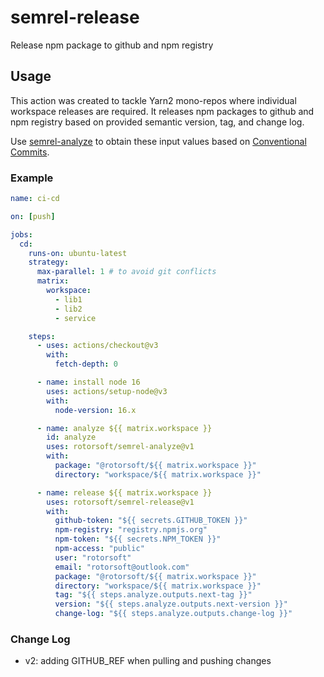# semrel-release

Release npm package to github and npm registry

## Usage

This action was created to tackle Yarn2 mono-repos where individual workspace releases are required. It releases npm packages to github and npm registry based on provided semantic version, tag, and change log.

Use [semrel-analyze](https://github.com/Rotorsoft/semrel-analyze) to obtain these input values based on [Conventional Commits](https://www.conventionalcommits.org/en/v1.0.0/).

### Example

```yaml
name: ci-cd

on: [push]

jobs:
  cd:
    runs-on: ubuntu-latest
    strategy:
      max-parallel: 1 # to avoid git conflicts
      matrix:
        workspace:
          - lib1
          - lib2
          - service

    steps:
      - uses: actions/checkout@v3
        with:
          fetch-depth: 0

      - name: install node 16
        uses: actions/setup-node@v3
        with:
          node-version: 16.x

      - name: analyze ${{ matrix.workspace }}
        id: analyze
        uses: rotorsoft/semrel-analyze@v1
        with:
          package: "@rotorsoft/${{ matrix.workspace }}"
          directory: "workspace/${{ matrix.workspace }}"

      - name: release ${{ matrix.workspace }}
        uses: rotorsoft/semrel-release@v1
        with:
          github-token: "${{ secrets.GITHUB_TOKEN }}"
          npm-registry: "registry.npmjs.org"
          npm-token: "${{ secrets.NPM_TOKEN }}"
          npm-access: "public"
          user: "rotorsoft"
          email: "rotorsoft@outlook.com"
          package: "@rotorsoft/${{ matrix.workspace }}"
          directory: "workspace/${{ matrix.workspace }}"
          tag: "${{ steps.analyze.outputs.next-tag }}"
          version: "${{ steps.analyze.outputs.next-version }}"
          change-log: "${{ steps.analyze.outputs.change-log }}"
```

### Change Log

- v2: adding GITHUB_REF when pulling and pushing changes
